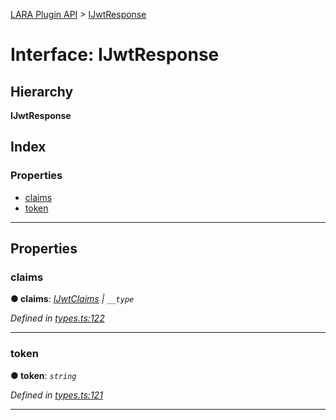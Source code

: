 [LARA Plugin API](../README.md) > [IJwtResponse](../interfaces/ijwtresponse.md)

# Interface: IJwtResponse

## Hierarchy

**IJwtResponse**

## Index

### Properties

* [claims](ijwtresponse.md#claims)
* [token](ijwtresponse.md#token)

---

## Properties

<a id="claims"></a>

###  claims

**● claims**: *[IJwtClaims](ijwtclaims.md) \| `__type`*

*Defined in [types.ts:122](../../../lara-typescript/src/plugin-api/types.ts#L122)*

___
<a id="token"></a>

###  token

**● token**: *`string`*

*Defined in [types.ts:121](../../../lara-typescript/src/plugin-api/types.ts#L121)*

___


